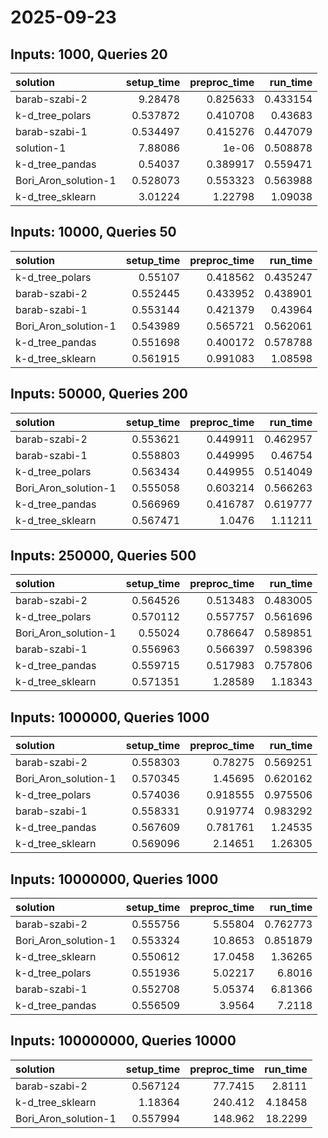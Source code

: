 # 2025-09-23

## Inputs: 1000, Queries 20

| solution             |   setup_time |   preproc_time |   run_time |
|:---------------------|-------------:|---------------:|-----------:|
| barab-szabi-2        |     9.28478  |       0.825633 |   0.433154 |
| k-d_tree_polars      |     0.537872 |       0.410708 |   0.43683  |
| barab-szabi-1        |     0.534497 |       0.415276 |   0.447079 |
| solution-1           |     7.88086  |       1e-06    |   0.508878 |
| k-d_tree_pandas      |     0.54037  |       0.389917 |   0.559471 |
| Bori_Aron_solution-1 |     0.528073 |       0.553323 |   0.563988 |
| k-d_tree_sklearn     |     3.01224  |       1.22798  |   1.09038  |

## Inputs: 10000, Queries 50

| solution             |   setup_time |   preproc_time |   run_time |
|:---------------------|-------------:|---------------:|-----------:|
| k-d_tree_polars      |     0.55107  |       0.418562 |   0.435247 |
| barab-szabi-2        |     0.552445 |       0.433952 |   0.438901 |
| barab-szabi-1        |     0.553144 |       0.421379 |   0.43964  |
| Bori_Aron_solution-1 |     0.543989 |       0.565721 |   0.562061 |
| k-d_tree_pandas      |     0.551698 |       0.400172 |   0.578788 |
| k-d_tree_sklearn     |     0.561915 |       0.991083 |   1.08598  |

## Inputs: 50000, Queries 200

| solution             |   setup_time |   preproc_time |   run_time |
|:---------------------|-------------:|---------------:|-----------:|
| barab-szabi-2        |     0.553621 |       0.449911 |   0.462957 |
| barab-szabi-1        |     0.558803 |       0.449995 |   0.46754  |
| k-d_tree_polars      |     0.563434 |       0.449955 |   0.514049 |
| Bori_Aron_solution-1 |     0.555058 |       0.603214 |   0.566263 |
| k-d_tree_pandas      |     0.566969 |       0.416787 |   0.619777 |
| k-d_tree_sklearn     |     0.567471 |       1.0476   |   1.11211  |

## Inputs: 250000, Queries 500

| solution             |   setup_time |   preproc_time |   run_time |
|:---------------------|-------------:|---------------:|-----------:|
| barab-szabi-2        |     0.564526 |       0.513483 |   0.483005 |
| k-d_tree_polars      |     0.570112 |       0.557757 |   0.561696 |
| Bori_Aron_solution-1 |     0.55024  |       0.786647 |   0.589851 |
| barab-szabi-1        |     0.556963 |       0.566397 |   0.598396 |
| k-d_tree_pandas      |     0.559715 |       0.517983 |   0.757806 |
| k-d_tree_sklearn     |     0.571351 |       1.28589  |   1.18343  |

## Inputs: 1000000, Queries 1000

| solution             |   setup_time |   preproc_time |   run_time |
|:---------------------|-------------:|---------------:|-----------:|
| barab-szabi-2        |     0.558303 |       0.78275  |   0.569251 |
| Bori_Aron_solution-1 |     0.570345 |       1.45695  |   0.620162 |
| k-d_tree_polars      |     0.574036 |       0.918555 |   0.975506 |
| barab-szabi-1        |     0.558331 |       0.919774 |   0.983292 |
| k-d_tree_pandas      |     0.567609 |       0.781761 |   1.24535  |
| k-d_tree_sklearn     |     0.569096 |       2.14651  |   1.26305  |

## Inputs: 10000000, Queries 1000

| solution             |   setup_time |   preproc_time |   run_time |
|:---------------------|-------------:|---------------:|-----------:|
| barab-szabi-2        |     0.555756 |        5.55804 |   0.762773 |
| Bori_Aron_solution-1 |     0.553324 |       10.8653  |   0.851879 |
| k-d_tree_sklearn     |     0.550612 |       17.0458  |   1.36265  |
| k-d_tree_polars      |     0.551936 |        5.02217 |   6.8016   |
| barab-szabi-1        |     0.552708 |        5.05374 |   6.81366  |
| k-d_tree_pandas      |     0.556509 |        3.9564  |   7.2118   |

## Inputs: 100000000, Queries 10000

| solution             |   setup_time |   preproc_time |   run_time |
|:---------------------|-------------:|---------------:|-----------:|
| barab-szabi-2        |     0.567124 |        77.7415 |    2.8111  |
| k-d_tree_sklearn     |     1.18364  |       240.412  |    4.18458 |
| Bori_Aron_solution-1 |     0.557994 |       148.962  |   18.2299  |